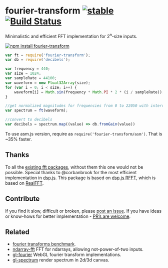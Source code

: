 # fourier-transform [![stable](https://img.shields.io/badge/stability-stable-brightgreen.svg)](http://github.com/badges/stability-badges) [![Build Status](https://img.shields.io/travis/scijs/fourier-transform.svg)](https://travis-ci.org/scijs/fourier-transform)

Minimalistic and efficient FFT implementation for 2<sup>n</sup>-size inputs.

[![npm install fourier-transform](https://nodei.co/npm/fourier-transform.png?mini=true)](https://npmjs.org/package/fourier-transform/)

```js
var ft = require('fourier-transform');
var db = require('decibels');

var frequency = 440;
var size = 1024;
var sampleRate = 44100;
var waveform = new Float32Array(size);
for (var i = 0; i < size; i++) {
	waveform[i] = Math.sin(frequency * Math.PI * 2 * (i / sampleRate));
}

//get normalized magnitudes for frequencies from 0 to 22050 with interval 44100/1024 ≈ 43Hz
var spectrum = ft(waveform);

//convert to decibels
var decibels = spectrum.map((value) => db.fromGain(value))
```

To use asm.js version, require as `require('fourier-transform/asm')`. That is ~35% faster.

## Thanks

To all the [existing fft packages](./benchmark.md), without them this one would not be possible. Special thanks to @corbanbrook for the most efficient implementation in [dsp.js](https://github.com/corbanbrook/dsp.js). This package is based on [dsp.js RFFT](https://github.com/corbanbrook/dsp.js/blob/master/dsp.js#L554), which is based on [RealFFT](http://www.jjj.de/fxt/).

## Contribute

If you find it slow, difficult or broken, please [post an issue](https://github.com/dfcreative/fourier-transform/issues). If you have ideas or know-hows for better implementation - [PR’s are welcome](https://github.com/dfcreative/fourier-transform/pulls).

## Related

* [fourier transforms benchmark](./benchmark.md).
* [ndarray-fft](https://github.com/scijs/ndarray-fft) FFT for ndarrays, allowing not-power-of-two inputs.
* [gl-fourier](https://github.com/dfcreative/gl-fourier) WebGL fourier transform implementations.
* [gl-spectrum](https://github.com/dfcreative/gl-spectrum) render spectrum in 2d/3d canvas.
